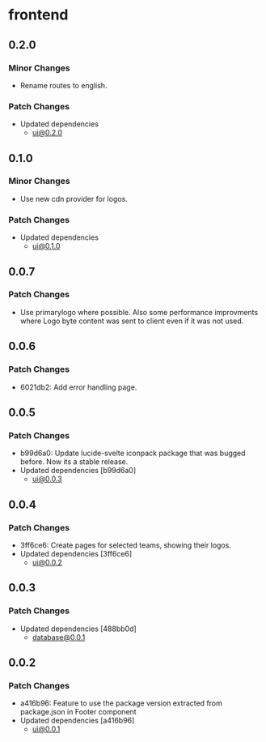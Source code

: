 # frontend

## 0.2.0

### Minor Changes

- Rename routes to english.

### Patch Changes

- Updated dependencies
  - ui@0.2.0

## 0.1.0

### Minor Changes

- Use new cdn provider for logos.

### Patch Changes

- Updated dependencies
  - ui@0.1.0

## 0.0.7

### Patch Changes

- Use primarylogo where possible. Also some performance improvments where Logo byte content was sent to client even if it was not used.

## 0.0.6

### Patch Changes

- 6021db2: Add error handling page.

## 0.0.5

### Patch Changes

- b99d6a0: Update lucide-svelte iconpack package that was bugged before. Now its a stable release.
- Updated dependencies [b99d6a0]
  - ui@0.0.3

## 0.0.4

### Patch Changes

- 3ff6ce6: Create pages for selected teams, showing their logos.
- Updated dependencies [3ff6ce6]
  - ui@0.0.2

## 0.0.3

### Patch Changes

- Updated dependencies [488bb0d]
  - database@0.0.1

## 0.0.2

### Patch Changes

- a416b96: Feature to use the package version extracted from package.json in Footer component
- Updated dependencies [a416b96]
  - ui@0.0.1
